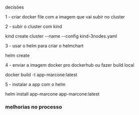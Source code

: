 decisões

1 - criar docker file com a imagem que vai subir no cluster

2 - subir o cluster com kind

kind create cluster --name <nome-do-cluster> --config kind-3nodes.yaml

3 - usar o helm para criar o helmchart

helm create <nome-do-chart>

4 - enviar a imagem docker pro dockerhub ou fazer build local

docker build -t app-marcone:latest

5 - instalar a app com o helm

helm install app-marcone app-marcone:latest

### melhorias no processo






